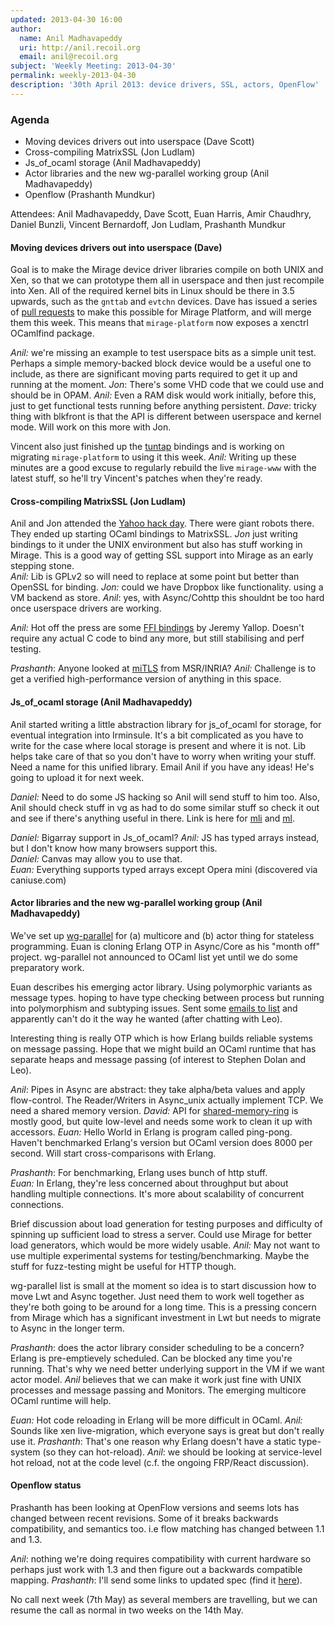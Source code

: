```yaml
---
updated: 2013-04-30 16:00
author:
  name: Anil Madhavapeddy
  uri: http://anil.recoil.org
  email: anil@recoil.org
subject: 'Weekly Meeting: 2013-04-30'
permalink: weekly-2013-04-30
description: '30th April 2013: device drivers, SSL, actors, OpenFlow'
---
```


### Agenda

* Moving devices drivers out into userspace (Dave Scott)
* Cross-compiling MatrixSSL (Jon Ludlam)
* Js_of_ocaml storage (Anil Madhavapeddy)
* Actor libraries and the new wg-parallel working group (Anil Madhavapeddy)
* Openflow (Prashanth Mundkur)

Attendees: Anil Madhavapeddy, Dave Scott, Euan Harris, Amir Chaudhry, Daniel Bunzli, Vincent Bernardoff, Jon Ludlam, Prashanth Mundkur

#### Moving devices drivers out into userspace (Dave)

Goal is to make the Mirage device driver libraries compile on both UNIX and Xen, so that we can prototype them all in userspace and then just recompile into Xen.  All of the required kernel bits in Linux should be there in 3.5 upwards, such as the `gnttab` and `evtchn` devices. Dave has issued a series of [pull requests](https://github.com/mirage/mirage-platform/pull/29) to make this possible for Mirage Platform, and will merge them this week.  This means that `mirage-platform` now exposes a xenctrl OCamlfind package.

*Anil:* we're missing an example to test userspace bits as a simple unit test.  Perhaps a simple memory-backed block device would be a useful one to include, as there are significant moving parts required to get it up and running at the moment.
*Jon*: There's some VHD code that we could use and should be in OPAM.
*Anil:* Even a RAM disk would work initially, before this, just to get functional tests running before anything persistent.
*Dave*: tricky thing with blkfront is that the API is different between userspace and kernel mode.  Will work on this more with Jon.

Vincent also just finished up the [tuntap](https://github.com/vbmithr/ocaml-tuntap) bindings and is working on migrating `mirage-platform` to using it this week.
*Anil:* Writing up these minutes are a good excuse to regularly rebuild the live `mirage-www` with the latest stuff, so he'll try Vincent's patches when they're ready.

#### Cross-compiling MatrixSSL (Jon Ludlam)

Anil and Jon attended the [Yahoo hack day](http://www.flickr.com/photos/ydn/8703101338/in/set-72157633314001114). There were giant robots there.  They ended up starting OCaml bindings to MatrixSSL.
*Jon* just writing bindings to it under the UNIX environment but also has stuff working in Mirage.  This is a good way of getting SSL support into Mirage as an early stepping stone.  
*Anil:* Lib is GPLv2 so will need to replace at some point but better than OpenSSL for binding.
*Jon:* could we have Dropbox like functionality. using a VM backend as store. 
*Anil*: yes, with Async/Cohttp this shouldnt be too hard once userspace drivers are working.

*Anil:* Hot off the press are some [FFI bindings](http://github.com/yallop/ocaml-ctypes) by Jeremy Yallop.  Doesn't require any actual C code to bind any more, but still stabilising and perf testing.

*Prashanth*: Anyone looked at [miTLS](http://mitls.rocq.inria.fr/downloads/miTLS-report.pdf) from MSR/INRIA?
*Anil:* Challenge is to get a verified high-performance version of anything in this space.

#### Js_of_ocaml storage (Anil Madhavapeddy)

Anil started writing a little abstraction library for js_of_ocaml for storage, for eventual integration into Irminsule.
It's a bit complicated as you have to write for the case where local storage is present and where it is not.  Lib helps take care of that so you don't have to worry when writing your stuff. 
Need a name for this unified library.  Email Anil if you have any ideas! He's going to upload it for next week.

*Daniel:* Need to do some JS hacking so Anil will send stuff to him too.  Also, Anil should check stuff in vg as had to do some similar stuff so check it out and see if there's anything useful in there.   Link is here for [mli](https://github.com/dbuenzli/vg/blob/master/test/mui.mli#L97) and [ml](https://github.com/dbuenzli/vg/blob/master/test/mui.ml#L255).

*Daniel:* Bigarray support in Js_of_ocaml? 
*Anil:* JS has typed arrays instead, but I don't know how many browsers support this.  
*Daniel:* Canvas may allow you to use that.  
*Euan:* Everything supports typed arrays except Opera mini (discovered via caniuse.com)

#### Actor libraries and the new wg-parallel working group (Anil Madhavapeddy)

We've set up [wg-parallel](http://lists.ocaml.org/listinfo/wg-parallel) for (a) multicore and (b) actor thing for stateless programming.  Euan is cloning Erlang OTP in Async/Core as his "month off" project.  wg-parallel not announced to OCaml list yet until we do some preparatory work.

Euan describes his emerging actor library.  Using polymorphic variants as message types. hoping to have type checking between process but running into polymorphism and subtyping issues.  Sent some [emails to list](https://lists.cam.ac.uk/pipermail/cl-mirage/2013-April/msg00069.html) and apparently can't do it the way he wanted (after chatting with Leo).

Interesting thing is really OTP which is how Erlang builds reliable systems on
message passing.  Hope that we might build an OCaml runtime that has separate
heaps and message passing (of interest to Stephen Dolan and Leo).

*Anil*: Pipes in Async are abstract: they take alpha/beta values and apply flow-control.  The Reader/Writers in Async_unix actually implement TCP. We need a shared memory version.
*David:* API for [shared-memory-ring](http://github.com/djs55/shared-memory-ring) is mostly good, but quite low-level and needs some work to clean it up with accessors.
*Euan:* Hello World in Erlang is program called ping-pong.  Haven't benchmarked Erlang's version but OCaml version does 8000 per second.  Will start cross-comparisons with Erlang.

*Prashanth*: For benchmarking, Erlang uses bunch of http stuff.  
*Euan:* In Erlang, they're less concerned about throughput but about handling multiple connections. It's more about scalability of concurrent connections.  

Brief discussion about load generation for testing purposes and difficulty of spinning up sufficient load to stress a server.  Could use Mirage for better load generators, which would be more widely usable. 
*Anil:* May not want to use multiple experimental systems for testing/benchmarking.  Maybe the stuff for fuzz-testing might be useful for HTTP though.  

wg-parallel list is small at the moment so idea is to start discussion how to move Lwt and Async together.  Just need them to work well together as they're both going to be around for a long time. This is a pressing concern from Mirage which has a significant investment in Lwt but needs to migrate to Async in the longer term.

*Prashanth*: does the actor library consider scheduling to be a concern?  Erlang is pre-emptievely scheduled.  Can be blocked any time you're running.  That's why we need better underlying support in the VM if we want actor model.
*Anil* believes that we can make it work just fine with UNIX processes and message passing and Monitors.  The emerging multicore OCaml runtime will help.

*Euan:* Hot code reloading in Erlang will be more difficult in OCaml.
*Anil:* Sounds like xen live-migration, which everyone says is great but don't really use it. 
*Prashanth*: That's one reason why Erlang doesn't have a static type-system (so they can hot-reload).
*Anil*: we should be looking at service-level hot reload, not at the code level (c.f. the ongoing FRP/React discussion).

#### Openflow status

Prashanth has been looking at OpenFlow versions and seems lots has changed between recent revisions.  Some of it breaks backwards compatibility, and semantics too. i.e flow matching has changed between 1.1 and 1.3.

*Anil*: nothing we're doing requires compatibility with current hardware so perhaps just work with 1.3 and then figure out a backwards compatible mapping.
*Prashanth*: I'll send some links to updated spec (find it [here](https://lists.cam.ac.uk/pipermail/cl-mirage/2013-May/msg00000.html)).

No call next week (7th May) as several members are travelling, but we can resume the call as normal in two weeks on the 14th May.





